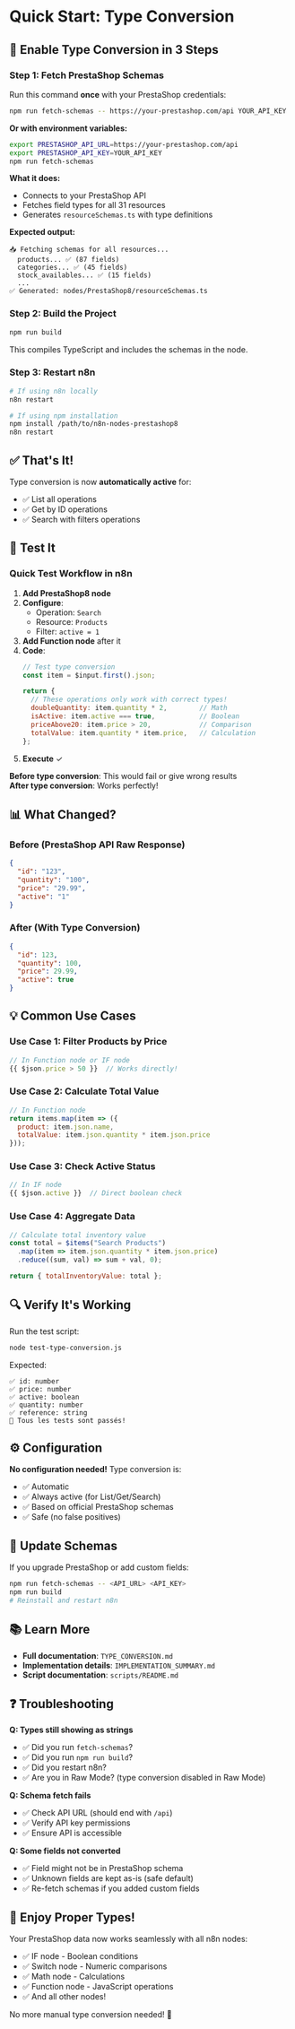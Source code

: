 # Quick Start: Type Conversion

## 🚀 Enable Type Conversion in 3 Steps

### Step 1: Fetch PrestaShop Schemas

Run this command **once** with your PrestaShop credentials:

```bash
npm run fetch-schemas -- https://your-prestashop.com/api YOUR_API_KEY
```

**Or with environment variables:**
```bash
export PRESTASHOP_API_URL=https://your-prestashop.com/api
export PRESTASHOP_API_KEY=YOUR_API_KEY
npm run fetch-schemas
```

**What it does:**
- Connects to your PrestaShop API
- Fetches field types for all 31 resources
- Generates `resourceSchemas.ts` with type definitions

**Expected output:**
```
📥 Fetching schemas for all resources...
  products... ✅ (87 fields)
  categories... ✅ (45 fields)
  stock_availables... ✅ (15 fields)
  ...
✅ Generated: nodes/PrestaShop8/resourceSchemas.ts
```

### Step 2: Build the Project

```bash
npm run build
```

This compiles TypeScript and includes the schemas in the node.

### Step 3: Restart n8n

```bash
# If using n8n locally
n8n restart

# If using npm installation
npm install /path/to/n8n-nodes-prestashop8
n8n restart
```

## ✅ That's It!

Type conversion is now **automatically active** for:
- ✅ List all operations
- ✅ Get by ID operations
- ✅ Search with filters operations

## 🧪 Test It

### Quick Test Workflow in n8n

1. **Add PrestaShop8 node**
2. **Configure**:
   - Operation: `Search`
   - Resource: `Products`
   - Filter: `active = 1`
3. **Add Function node** after it
4. **Code**:
   ```javascript
   // Test type conversion
   const item = $input.first().json;
   
   return {
     // These operations only work with correct types!
     doubleQuantity: item.quantity * 2,        // Math
     isActive: item.active === true,           // Boolean
     priceAbove20: item.price > 20,            // Comparison
     totalValue: item.quantity * item.price,   // Calculation
   };
   ```
5. **Execute** ✓

**Before type conversion**: This would fail or give wrong results  
**After type conversion**: Works perfectly!

## 📊 What Changed?

### Before (PrestaShop API Raw Response)
```json
{
  "id": "123",
  "quantity": "100",
  "price": "29.99",
  "active": "1"
}
```

### After (With Type Conversion)
```json
{
  "id": 123,
  "quantity": 100,
  "price": 29.99,
  "active": true
}
```

## 💡 Common Use Cases

### Use Case 1: Filter Products by Price

```javascript
// In Function node or IF node
{{ $json.price > 50 }}  // Works directly!
```

### Use Case 2: Calculate Total Value

```javascript
// In Function node
return items.map(item => ({
  product: item.json.name,
  totalValue: item.json.quantity * item.json.price
}));
```

### Use Case 3: Check Active Status

```javascript
// In IF node
{{ $json.active }}  // Direct boolean check
```

### Use Case 4: Aggregate Data

```javascript
// Calculate total inventory value
const total = $items("Search Products")
  .map(item => item.json.quantity * item.json.price)
  .reduce((sum, val) => sum + val, 0);

return { totalInventoryValue: total };
```

## 🔍 Verify It's Working

Run the test script:

```bash
node test-type-conversion.js
```

Expected:
```
✅ id: number
✅ price: number
✅ active: boolean
✅ quantity: number
✅ reference: string
🎉 Tous les tests sont passés!
```

## ⚙️ Configuration

**No configuration needed!** Type conversion is:
- ✅ Automatic
- ✅ Always active (for List/Get/Search)
- ✅ Based on official PrestaShop schemas
- ✅ Safe (no false positives)

## 🔄 Update Schemas

If you upgrade PrestaShop or add custom fields:

```bash
npm run fetch-schemas -- <API_URL> <API_KEY>
npm run build
# Reinstall and restart n8n
```

## 📚 Learn More

- **Full documentation**: `TYPE_CONVERSION.md`
- **Implementation details**: `IMPLEMENTATION_SUMMARY.md`
- **Script documentation**: `scripts/README.md`

## ❓ Troubleshooting

**Q: Types still showing as strings**
- ✅ Did you run `fetch-schemas`?
- ✅ Did you run `npm run build`?
- ✅ Did you restart n8n?
- ✅ Are you in Raw Mode? (type conversion disabled in Raw Mode)

**Q: Schema fetch fails**
- ✅ Check API URL (should end with `/api`)
- ✅ Verify API key permissions
- ✅ Ensure API is accessible

**Q: Some fields not converted**
- ✅ Field might not be in PrestaShop schema
- ✅ Unknown fields are kept as-is (safe default)
- ✅ Re-fetch schemas if you added custom fields

## 🎉 Enjoy Proper Types!

Your PrestaShop data now works seamlessly with all n8n nodes:
- ✅ IF node - Boolean conditions
- ✅ Switch node - Numeric comparisons
- ✅ Math node - Calculations
- ✅ Function node - JavaScript operations
- ✅ And all other nodes!

No more manual type conversion needed! 🚀
